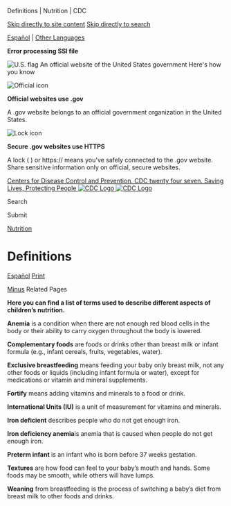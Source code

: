 





















Definitions \| Nutrition \| CDC
 










 






 











 




[Skip directly to site content](#content)
[Skip directly to search](#headerSearch)


[Español](/spanish/) \| 
[Other Languages](https://wwwn.cdc.gov/pubs/other-languages/)

**Error processing SSI file**  



![U.S. flag](/TemplatePackage/4.0/assets/imgs/uswds/us_flag_small.png)
An official website of the United States government Here's how you know 



![Official icon](/TemplatePackage/4.0/assets/imgs/uswds/icon-dot-gov.svg)



**Official websites use .gov**


A .gov website belongs to an official government organization in the United States.







![Lock icon](/TemplatePackage/4.0/assets/imgs/uswds/icon-https.svg)



**Secure .gov websites use HTTPS**


A lock (  ) or https:// means you've safely connected to the .gov website. Share sensitive information only on official, secure websites.








 



[Centers for Disease Control and Prevention. CDC twenty four seven. Saving Lives, Protecting People
![CDC Logo](/TemplatePackage/4.0/assets/imgs/logo/logo-notext.svg)
![CDC Logo](/TemplatePackage/4.0/assets/imgs/logo/logo-notext.svg)](https://www.cdc.gov/)





Search









Submit


















 [Nutrition](/nutrition/php/about/index.html)










 











Definitions
===========

 
[Español](/nutrition/infantandtoddlernutrition/definitions_es.html) [Print](#print)



[Minus](#collapse_31756627fb1095df3)
Related Pages




**Here you can find a list of terms used to describe different aspects of children’s nutrition.**


**Anemia** is a condition when there are not enough red blood cells in the body or their ability to carry oxygen throughout the body is lowered.


**Complementary foods** are foods or drinks other than breast milk or infant formula (e.g., infant cereals, fruits, vegetables, water).


**Exclusive breastfeeding** means feeding your baby only breast milk, not any other foods or liquids (including infant formula or water), except for medications or vitamin and mineral supplements.


**Fortify** means adding vitamins and minerals to a food or drink.


**International Units (IU)** is a unit of measurement for vitamins and minerals.


**Iron deficient** describes people who do not get enough iron.


**Iron deficiency anemia**is anemia that is caused when people do not get enough iron.


**Preterm infant** is an infant who is born before 37 weeks gestation.


**Textures** are how food can feel to your baby’s mouth and hands. Some foods may be smooth, while others will have lumps.


**Weaning** from breastfeeding is the process of switching a baby’s diet from breast milk to other foods and drinks.

